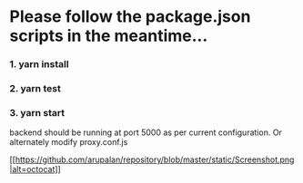 
# Please follow the package.json scripts in the meantime... 

### 1. yarn install
### 2. yarn test
### 3. yarn start 

backend should be running at port 5000 as per current configuration. Or alternately modify proxy.conf.js

 [[https://github.com/arupalan/repository/blob/master/static/Screenshot.png|alt=octocat]]
